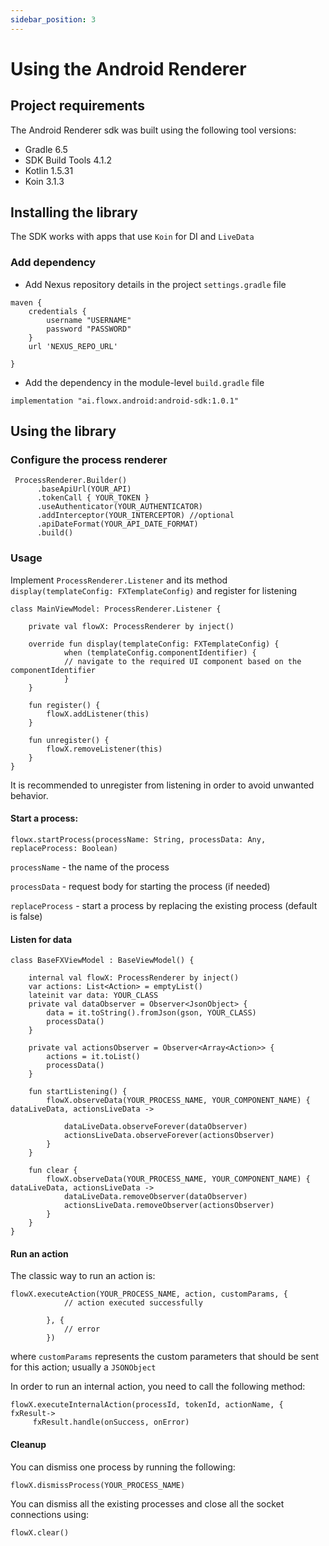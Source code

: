 ```yaml
---
sidebar_position: 3
---
```


# Using the Android Renderer

## Project requirements

The Android Renderer sdk was built using the following tool versions:

* Gradle 6.5
* SDK Build Tools 4.1.2
* Kotlin 1.5.31
* Koin 3.1.3

## Installing the library



The SDK works with apps that use `Koin` for DI and `LiveData`

### Add dependency

* Add Nexus repository details in the project `settings.gradle` file

```
maven {
    credentials {
        username "USERNAME"
        password "PASSWORD"
    }
    url 'NEXUS_REPO_URL'

}
```

* Add the dependency in the module-level `build.gradle` file

```
implementation "ai.flowx.android:android-sdk:1.0.1"
```



## Using the library



### Configure the process renderer

```
 ProcessRenderer.Builder()
      .baseApiUrl(YOUR_API)
      .tokenCall { YOUR_TOKEN }
      .useAuthenticator(YOUR_AUTHENTICATOR)
      .addInterceptor(YOUR_INTERCEPTOR) //optional
      .apiDateFormat(YOUR_API_DATE_FORMAT)
      .build()
```

### &#x20;Usage

Implement `ProcessRenderer.Listener` and its method `display(templateConfig: FXTemplateConfig)` and register for listening

```
class MainViewModel: ProcessRenderer.Listener {

	private val flowX: ProcessRenderer by inject()
    
	override fun display(templateConfig: FXTemplateConfig) {
        	when (templateConfig.componentIdentifier) {
        	// navigate to the required UI component based on the componentIdentifier
        	}
  	}
	
	fun register() {
        flowX.addListener(this)
    }

    fun unregister() {
        flowX.removeListener(this)
    }
}
```

It is recommended to unregister from listening in order to avoid unwanted behavior.

#### **Start a process:**

```
flowx.startProcess(processName: String, processData: Any, replaceProcess: Boolean)
```

`processName` - the name of the process

`processData` - request body for starting the process (if needed)

`replaceProcess` - start a process by replacing the existing process (default is false)

#### **Listen for data**

```
class BaseFXViewModel : BaseViewModel() {

    internal val flowX: ProcessRenderer by inject()
    var actions: List<Action> = emptyList()
    lateinit var data: YOUR_CLASS
    private val dataObserver = Observer<JsonObject> {
        data = it.toString().fromJson(gson, YOUR_CLASS)
        processData()
    }

    private val actionsObserver = Observer<Array<Action>> {
        actions = it.toList()
        processData()
    }

    fun startListening() {
        flowX.observeData(YOUR_PROCESS_NAME, YOUR_COMPONENT_NAME) { dataLiveData, actionsLiveData ->

            dataLiveData.observeForever(dataObserver)
            actionsLiveData.observeForever(actionsObserver)
        }
    }

    fun clear {
        flowX.observeData(YOUR_PROCESS_NAME, YOUR_COMPONENT_NAME) { dataLiveData, actionsLiveData ->
            dataLiveData.removeObserver(dataObserver)
            actionsLiveData.removeObserver(actionsObserver)
        }
    }
}
```

#### Run an action

The classic way to run an action is:

```
flowX.executeAction(YOUR_PROCESS_NAME, action, customParams, {
            // action executed successfully

        }, {
            // error
        })
```

where `customParams` represents the custom parameters that should be sent for this action; usually a `JSONObject`

In order to run an internal action, you need to call the following method:

```
flowX.executeInternalAction(processId, tokenId, actionName, { fxResult-> 
	 fxResult.handle(onSuccess, onError)
```

#### Cleanup

You can dismiss one process by running the following:

```
flowX.dismissProcess(YOUR_PROCESS_NAME)
```

You can dismiss all the existing processes and close all the socket connections using:

```
flowX.clear()
```
